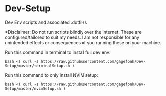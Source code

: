# Dev-Setup
Dev Env scripts and associated .dotfiles

*Disclaimer: Do not run scripts blindly over the internet. These are configured/tailored to suit my needs. I am not responsible for any unintended effects or consequences of you running these on your machine.

Run this command in terminal to install full dev env:
```
bash <( curl -s https://raw.githubusercontent.com/gagefonk/Dev-Setup/master/terminalSetup.sh )
```
Run this command to only install NVIM setup:
```
bash <( curl -s https://raw.githubusercontent.com/gagefonk/Dev-Setup/master/nvimSetup.sh )
```
